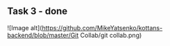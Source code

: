 ## Task 3 - done
![Image alt](https://github.com/MikeYatsenko/kottans-backend/blob/master/Git Collab/git collab.png)
